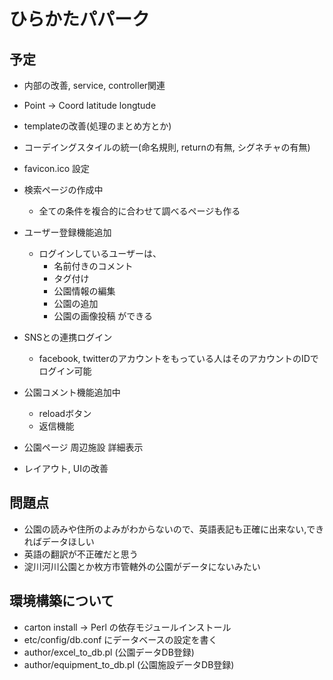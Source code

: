 # ひらかたパパーク

## 予定

* 内部の改善, service, controller関連
* Point -> Coord latitude longtude
* templateの改善(処理のまとめ方とか)
* コーデイングスタイルの統一(命名規則, returnの有無, シグネチャの有無)

* favicon.ico 設定

* 検索ページの作成中
  * 全ての条件を複合的に合わせて調べるページも作る

* ユーザー登録機能追加
  * ログインしているユーザーは、
    * 名前付きのコメント
    * タグ付け
    * 公園情報の編集
    * 公園の追加
    * 公園の画像投稿
  ができる
* SNSとの連携ログイン
  * facebook, twitterのアカウントをもっている人はそのアカウントのIDでログイン可能
* 公園コメント機能追加中
  - reloadボタン
  - 返信機能
* 公園ページ 周辺施設 詳細表示
* レイアウト, UIの改善

## 問題点
* 公園の読みや住所のよみがわからないので、英語表記も正確に出来ない,できればデータほしい
* 英語の翻訳が不正確だと思う
* 淀川河川公園とか枚方市管轄外の公園がデータにないみたい

## 環境構築について
* carton install -> Perl の依存モジュールインストール
* etc/config/db.conf にデータベースの設定を書く
* author/excel_to_db.pl (公園データDB登録)
* author/equipment_to_db.pl (公園施設データDB登録)

